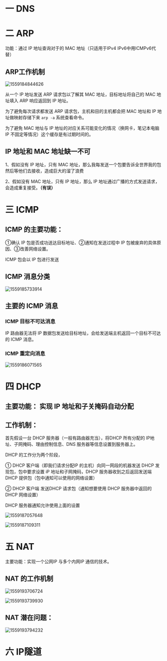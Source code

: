 # 一 DNS

# 二 ARP

功能：通过 IP 地址查询对于的 MAC 地址（只适用于IPv4 IPv6中用ICMPv6代替）

## ARP工作机制

![1559184844626](C:\Users\P\Desktop\笔记本\img\计算机网络\ARP工作机制.png)

从一个 IP 地址发送 ARP 请求包以了解其 MAC 地址，目标地址将自己的 MAC 地址填入 ARP 响应返回到 IP 地址。

为了避免每次请求都发送 ARP 请求包，主机和目的主机都会把 MAC 地址和 IP 地址做映射存储下来 `arp -a`  系统查看命令。

为了避免 MAC 地址与 IP 地址的对应关系可能变化的情况（换网卡，笔记本电脑IP 不固定等情况）这个缓存是有过期时间的。

## IP 地址和 MAC 地址缺一不可

1、假如没有 IP 地址，只有 MAC 地址，那么我每发送一个包要告诉全世界我的包然后等他们去接收，造成巨大的溜了浪费

2、假如没有 MAC 地址，只有 IP 地址，那么 IP 地址通过广播的方式发送请求，会造成重复接受。**（有误）**

# 三 ICMP

## ICMP 的主要功能：

①确认 IP 包是否成功送达目标地址、②通知在发送过程中 IP 包被废弃的具体原因、③改善网络设置。

ICMP 包会以 IP 包进行发送

## ICMP 消息分类

![1559185733914](C:\Users\P\Desktop\笔记本\img\计算机网络\ICMP消息分类.png)

## 主要的 ICMP 消息

### ICMP 目标不可达消息

 IP 路由器无法将 IP 数据包发送给目标地址，会给发送端主机返回一个目标不可达的 ICMP 消息。

### ICMP 重定向消息

![1559186071565](C:\Users\P\Desktop\笔记本\img\计算机网络\ICMP重定向消息.png)

# 四 DHCP	

## 主要功能： 实现 IP 地址和子关掩码自动分配

## 工作机制：

首先假设一台 DHCP 服务器（一般有路由器充当），将DHCP 所有分配的 IP地址、子网掩码、理由控制信息、DNS 服务器等信息设置到服务器上。

DHCP 的工作分为两个阶段，

① DHCP 客户端（即我们请求分配IP 的主机）向同一网段的机器发送 DHCP 发现包，包中要求设置 iP 地址和子网掩码，DHCP 服务器收到之后返回发送端 DHCP 提供包（包中通知可以使用的网络设置）

② DHCP 客户端 发送DHCP 请求包（通知想要使用 DHCP 服务器中返回的 DHCP 网络设置）

DHCP 服务器通知允许使用上面的设置

![1559187057648](C:\Users\P\Desktop\笔记本\img\计算机网络\DHCP工作机制.png)

![1559187109311](C:\Users\P\Desktop\笔记本\img\计算机网络\DHCP客户端和DHCP服务端所必要的功能.png)

# 五 NAT

主要功能：实现一个公网IP 与多个内网IP 通信的技术。

## NAT 的工作机制

![1559193706724](C:\Users\P\Desktop\笔记本\img\计算机网络\NAT工作机制（一）)



![1559193739930](C:\Users\P\Desktop\笔记本\img\计算机网络\NAT工作机制（二）.png)

## NAT 潜在问题：

![1559193794232](C:\Users\P\Desktop\笔记本\img\计算机网络\NAT潜在问题)

# 六 IP隧道